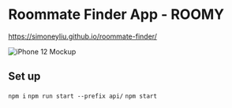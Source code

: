 # Roommate Finder App - ROOMY

https://simoneyliu.github.io/roommate-finder/

![iPhone 12 Mockup](https://user-images.githubusercontent.com/31769955/119362762-0b35b300-bc7b-11eb-8050-bba1b5c7a468.png)

## Set up

`npm i`
`npm run start --prefix api/`
`npm start`
